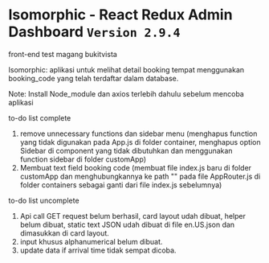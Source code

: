 # Isomorphic - React Redux Admin Dashboard `Version 2.9.4`
front-end test magang bukitvista

Isomorphic: aplikasi untuk melihat detail booking tempat menggunakan booking_code yang telah terdaftar dalam database.

Note: Install Node_module dan axios terlebih dahulu sebelum mencoba aplikasi

to-do list complete
1. remove unnecessary functions dan sidebar menu (menghapus function yang tidak digunakan pada App.js di folder container, menghapus option Sidebar di component yang tidak dibutuhkan dan menggunakan function sidebar di folder customApp) 
2. Membuat text field booking code (membuat file index.js baru di folder customApp dan menghubungkannya ke path "" pada file AppRouter.js di folder containers sebagai ganti dari file index.js sebelumnya)

to-do list uncomplete
1. Api call GET request belum berhasil, card layout udah dibuat, helper belum dibuat, static text JSON udah dibuat di file en.US.json dan dimasukkan di card layout.
2. input khusus alphanumerical belum dibuat.
3. update data if arrival time tidak sempat dicoba.
